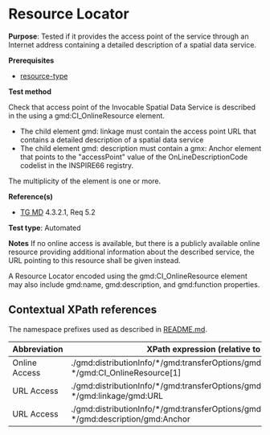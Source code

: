 # Resource Locator

**Purpose**: Tested if it provides the access point of the service through an 
Internet address containing a detailed description of a spatial data service.

**Prerequisites**
* [resource-type](http://inspire.ec.europa.eu/id/ats/metadata/2.0/sds/resource-type)

**Test method**

Check that access point of the Invocable Spatial Data Service is described in the using a gmd:CI_OnlineResource element. 

- The child element gmd: linkage must contain the access point URL that contains a detailed description of a spatial data service
- The child element gmd: description must contain a gmx: Anchor element that points to the "accessPoint" value of the OnLineDescriptionCode codelist in the INSPIRE66 registry.

The multiplicity of the element is one or more.

**Reference(s)**

* [TG MD](http://inspire.ec.europa.eu/id/ats/metadata/2.0/sds-invocable/README#ref_TG_MD) 4.3.2.1, Req 5.2

**Test type**: Automated

**Notes**
If no online access is available, but there is a publicly available online resource providing additional information about the described service, 
the URL pointing to this resource shall be given instead.

A Resource Locator encoded using the gmd:CI_OnlineResource element may also include gmd:name, gmd:description, and gmd:function properties.

## Contextual XPath references

The namespace prefixes used as described in [README.md](http://inspire.ec.europa.eu/id/ats/metadata/2.0/sds-invocable/README#namespaces).

Abbreviation                                   |  XPath expression (relative to gmd:MD_Metadata)
-----------------------------------------------| ------------------------------------------------------------------
<a name="onlineAccess"></a> Online Access |  ./gmd:distributionInfo/\*/gmd:transferOptions/gmd:MD_DigitalTransferOptions/ \*/gmd:CI_OnlineResource[1]
<a name="urlAccess"></a> URL Access |  ./gmd:distributionInfo/\*/gmd:transferOptions/gmd:MD_DigitalTransferOptions/gmd:onLine/ \*/gmd:linkage/gmd:URL
<a name="urlAccess"></a> URL Access |  ./gmd:distributionInfo/\*/gmd:transferOptions/gmd:MD_DigitalTransferOptions/gmd:onLine/ \*/gmd:description/gmd:Anchor